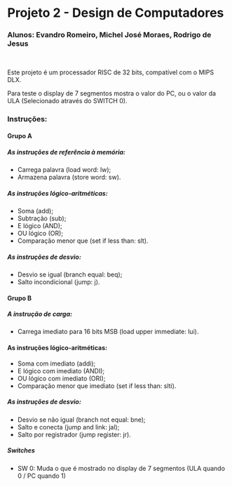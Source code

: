# Projeto 2 - Design de Computadores
### Alunos: Evandro Romeiro, Michel José Moraes, Rodrigo de Jesus
<br />

Este projeto é um processador RISC de 32 bits, compatível com o MIPS DLX. </br>

Para teste o display de 7 segmentos mostra o valor do PC, ou o valor da ULA (Selecionado através do SWITCH 0).

### Instruções:

#### Grupo A

##### As instruções de referência à memória:
<ul>

<li> Carrega palavra (load word: lw); </li>

<li> Armazena palavra (store word: sw). </li>

</ul>

##### As instruções lógico-aritméticas:
<ul>

<li> Soma (add); </li> 

<li> Subtração (sub); </li> 

<li> E lógico (AND); </li> 

<li> OU lógico (OR); </li> 

<li> Comparação menor que (set if less than: slt). </li> 

</ul>


##### As instruções de desvio:
<ul>
<li> Desvio se igual (branch equal: beq); </li>

<li> Salto incondicional (jump: j). </li>
</ul> 

#### Grupo B

##### A instrução de carga:
<ul>

<li> Carrega imediato para 16 bits MSB (load upper immediate: lui). </li> 
</ul>

#### As instruções lógico-aritméticas:
<ul>

<li> Soma com imediato (addi); </li> 

<li> E lógico com imediato (ANDI); </li> 

<li> OU lógico com imediato (ORI); </li> 

<li> Comparação menor que imediato (set if less than: slti). </li> 
</ul>

##### As instruções de desvio:
<ul>

<li> Desvio se não igual (branch not equal: bne); </li> 

<li> Salto e conecta (jump and link: jal); </li> 

<li> Salto por registrador (jump register: jr). </li> 

</ul>

##### Switches
<ul>
  <li>SW 0: Muda o que é mostrado no display de 7 segmentos (ULA quando 0 / PC quando 1) </li>
</ul>



